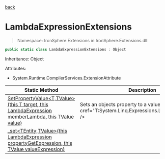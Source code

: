 ﻿[back](/IronSphere.Extensions/types)

# LambdaExpressionExtensions

> Namespace: IronSphere.Extensions in  IronSphere.Extensions.dll



```csharp
public static class LambdaExpressionExtensions : Object
```
Inheritance: Object



Attributes:
        
* System.Runtime.CompilerServices.ExtensionAttribute




| Static Method | Description |
| --- | --- |
| [SetPropertyValue&lt;T,TValue&gt;(this T target, this LambdaExpression memberLambda, this TValue value)](LambdaExpressionExtensions_SetPropertyValue-T,TValue-(T,LambdaExpression,TValue)) | Sets an objects property to a value by using &lt;see cref=&quot;T:System.Linq.Expressions.LambdaExpression&quot; /&gt; |
| [_set&lt;TEntity,TValue&gt;(this LambdaExpression propertyGetExpression, this TValue valueExpression)](LambdaExpressionExtensions__set-TEntity,TValue-(LambdaExpression,TValue)) |  |
